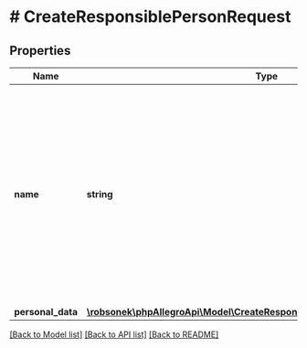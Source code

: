 # # CreateResponsiblePersonRequest

## Properties

Name | Type | Description | Notes
------------ | ------------- | ------------- | -------------
**name** | **string** | Internal name of responsible person in dictionary (visible only to you). Can&#39;t start or end with whitespace. Can&#39;t contain whitespaces other than space. Can&#39;t contain multiple spaces in a row. | [optional]
**personal_data** | [**\robsonek\phpAllegroApi\Model\CreateResponsiblePersonRequestPersonalData**](CreateResponsiblePersonRequestPersonalData.md) |  | [optional]

[[Back to Model list]](../../README.md#models) [[Back to API list]](../../README.md#endpoints) [[Back to README]](../../README.md)
